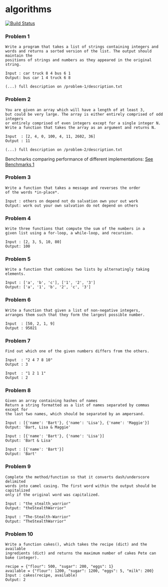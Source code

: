# algorithms
[![Build Status](https://travis-ci.org/AndreiRegiani/algorithms.svg?branch=master)](https://travis-ci.org/AndreiRegiani/algorithms)

### Problem 1
```
Write a program that takes a list of strings containing integers and
words and returns a sorted version of the list. The output should maintain the
positions of strings and numbers as they appeared in the original string.

Input : car truck 8 4 bus 6 1
Output: bus car 1 4 truck 6 8

(...) full description on /problem-1/description.txt
```

### Problem 2
```
You are given an array which will have a length of at least 3,
but could be very large. The array is either entirely comprised of odd integers
or entirely comprised of even integers except for a single integer N.
Write a function that takes the array as an argument and returns N.

Input  : [2, 4, 0, 100, 4, 11, 2602, 36]
Output : 11

(...) full description on /problem-2/description.txt
```
Benchmarks comparing performance of different implementations: [See Benchmarks 1](https://github.com/Hackermen/python-experiments)

### Problem 3
```
Write a function that takes a message and reverses the order
of the words *in-place*.

Input : others on depend not do salvation own your out work
Output: work out your own salvation do not depend on others
```

### Problem 4
```
Write three functions that compute the sum of the numbers in a
given list using a for-loop, a while-loop, and recursion.

Input : [2, 3, 5, 10, 80]
Output: 100
```

### Problem 5
```
Write a function that combines two lists by alternatingly taking elements.

Input : ['a', 'b', 'c'], ['1', '2', '3']
Output: ['a', '1', 'b', '2', 'c', '3']
```

### Problem 6
```
Write a function that given a list of non-negative integers,
arranges them such that they form the largest possible number.

Input  : [50, 2, 1, 9]
Output : 95021
```

### Problem 7
```
Find out which one of the given numbers differs from the others.

Input  : "2 4 7 8 10"
Output : 3

Input  : "1 2 1 1"
Output : 2
```

### Problem 8
```
Given an array containing hashes of names
Return a string formatted as a list of names separated by commas except for
the last two names, which should be separated by an ampersand.

Input : [{'name': 'Bart'}, {'name': 'Lisa'}, {'name': 'Maggie'}]
Output: 'Bart, Lisa & Maggie'

Input : [{'name': 'Bart'}, {'name': 'Lisa'}]
Output: 'Bart & Lisa'

Input : [{'name': 'Bart'}]
Output: 'Bart'
```

### Problem 9
```
Complete the method/function so that it converts dash/underscore delimited
words into camel casing. The first word within the output should be capitalized
only if the original word was capitalized.

Input : "the_stealth_warrior"
Output: "theStealthWarrior"

Input : "The-Stealth-Warrior"
Output: "TheStealthWarrior"
```

### Problem 10
```
Write a function cakes(), which takes the recipe (dict) and the available
ingredients (dict) and returns the maximum number of cakes Pete can
bake (integer).

recipe = {"flour": 500, "sugar": 200, "eggs": 1}
available = {"flour": 1200, "sugar": 1200, "eggs": 5, "milk": 200}
Input : cakes(recipe, available)
Output: 2
```

